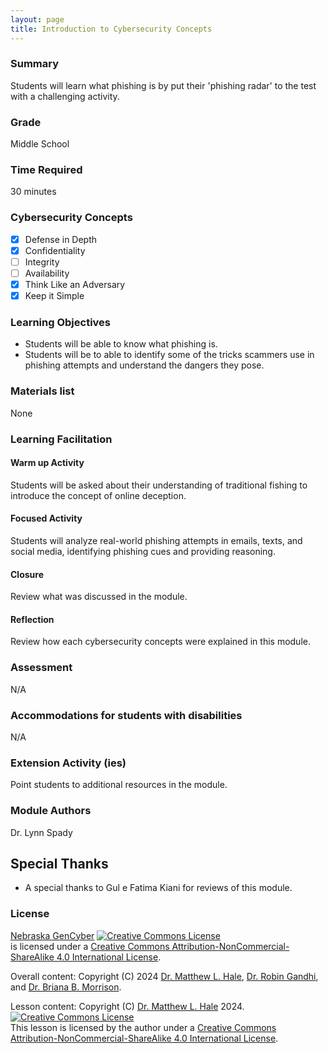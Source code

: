 ```yaml
---
layout: page
title: Introduction to Cybersecurity Concepts
---
```

### Summary
Students will learn what phishing is by put their 'phishing radar' to the test with a challenging activity.


### Grade
Middle School

### Time Required
30 minutes

### Cybersecurity Concepts
- [x] Defense in Depth
- [x] Confidentiality 
- [ ] Integrity
- [ ] Availability
- [x] Think Like an Adversary
- [x] Keep it Simple

### Learning Objectives
* Students will be able to know what phishing is.
* Students will be to able to identify some of the tricks scammers use in phishing attempts and understand the dangers they pose.

### Materials list
None

### Learning Facilitation

#### Warm up Activity

Students will be asked about their understanding of traditional fishing to introduce the concept of online deception.

#### Focused Activity
Students will analyze real-world phishing attempts in emails, texts, and social media, identifying phishing cues and providing reasoning.

#### Closure

Review what was discussed in the module.

#### Reflection

Review how each cybersecurity concepts were explained in this module.

### Assessment

N/A

### Accommodations for students with disabilities

N/A

### Extension Activity (ies)

Point students to additional resources in the module.

### Module Authors

Dr. Lynn Spady

## Special Thanks

* A special thanks to Gul e Fatima Kiani for reviews of this module.

### License
[Nebraska GenCyber](https://www.nebraskagencyber.com) <a rel="license" href="http://creativecommons.org/licenses/by-nc-sa/4.0/"><img alt="Creative Commons License" style="border-width:0" src="https://i.creativecommons.org/l/by-nc-sa/4.0/88x31.png" /></a><br /> is licensed under a <a rel="license" href="http://creativecommons.org/licenses/by-nc-sa/4.0/">Creative Commons Attribution-NonCommercial-ShareAlike 4.0 International License</a>.

Overall content: Copyright (C) 2024  [Dr. Matthew L. Hale](http://faculty.ist.unomaha.edu/mhale/), [Dr. Robin Gandhi](http://faculty.ist.unomaha.edu/rgandhi/), and [Dr. Briana B. Morrison](http://www.brianamorrison.net).

Lesson content: Copyright (C) [Dr. Matthew L. Hale](http://faculty.ist.unomaha.edu/mhale/) 2024.  
<a rel="license" href="http://creativecommons.org/licenses/by-nc-sa/4.0/"><img alt="Creative Commons License" style="border-width:0" src="https://i.creativecommons.org/l/by-nc-sa/4.0/88x31.png" /></a><br /><span xmlns:dct="http://purl.org/dc/terms/" property="dct:title">This lesson</span> is licensed by the author under a <a rel="license" href="http://creativecommons.org/licenses/by-nc-sa/4.0/">Creative Commons Attribution-NonCommercial-ShareAlike 4.0 International License</a>.
